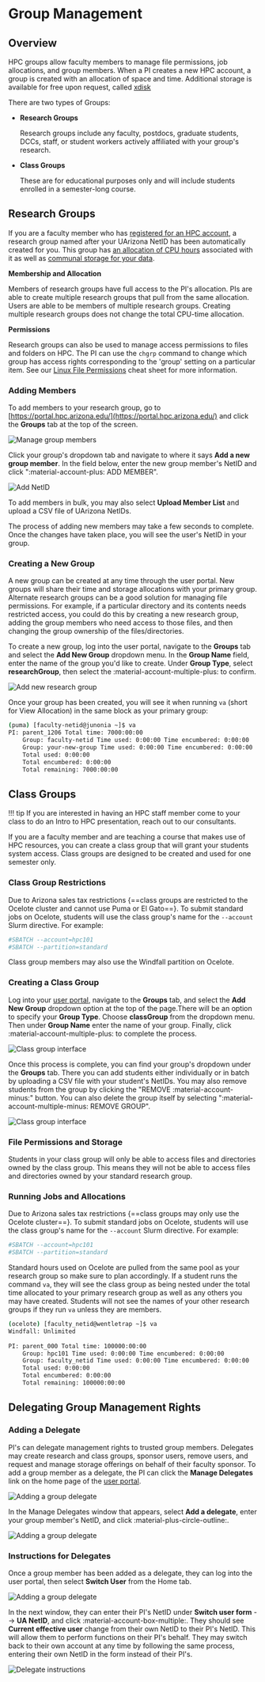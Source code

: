 # Group Management 

<link rel="stylesheet" href="../../assets/stylesheets/images.css">


## Overview

HPC groups allow faculty members to manage file permissions, job allocations, and group members. When a PI creates a new HPC account, a group is created with an allocation of space and time. Additional storage is available for free upon request, called [xdisk](../../storage_and_transfers/storage/hpc_storage/)

There are two types of Groups: 

* **Research Groups**

    Research groups include any faculty, postdocs, graduate students, DCCs, staff, or student workers actively affiliated with your group's research. 

* **Class Groups**

    These are for educational purposes only and will include students enrolled in a semester-long course.

## Research Groups

If you are a faculty member who has [registered for an HPC account](../account_creation/), a research group named after your UArizona NetID has been automatically created for you. This group has [an allocation of CPU hours](../../resources/allocations/) associated with it as well as [communal storage for your data](../../storage_and_transfers/storage/hpc_storage/).

**Membership and Allocation**

Members of research groups have full access to the PI's allocation. PIs are able to create multiple research groups that pull from the same allocation. Users are able to be members of multiple research groups. Creating multiple research groups does not change the total CPU-time allocation.

**Permissions**

Research groups can also be used to manage access permissions to files and folders on HPC. The PI can use the ```chgrp``` command to change which group has access rights corresponding to the 'group' setting on a particular item. See our [Linux File Permissions](/support_and_training/cheat_sheet/#linux-file-permissions) cheat sheet for more information.


### Adding Members

To add members to your research group, go to [https://portal.hpc.arizona.edu/](https://portal.hpc.arizona.edu/) and click the **Groups** tab at the top of the screen. 

<img class="ood-screenshots" src="images/group_add.png" title="Manage group members">

Click your group's dropdown tab and navigate to where it says **Add a new group member**. In the field below, enter the new group member's NetID and click ":material-account-plus: ADD MEMBER". 

<img class="ood-screenshots" src="images/add_member.png" title="Add NetID">

To add members in bulk, you may also select **Upload Member List** and upload a CSV file of UArizona NetIDs.

The process of adding new members may take a few seconds to complete. Once the changes have taken place, you will see the user's NetID in your group.



### Creating a New Group

A new group can be created at any time through the user portal. New groups will share their time and storage allocations with your primary group. Alternate research groups can be a good solution for managing file permissions. For example, if a particular directory and its contents needs restricted access, you could do this by creating a new research group, adding the group members who need access to those files, and then changing the group ownership of the files/directories.

To create a new group, log into the user portal, navigate to the **Groups** tab and select the **Add New Group** dropdown menu. In the **Group Name** field, enter the name of the group you'd like to create. Under **Group Type**, select **researchGroup**, then select the :material-account-multiple-plus: to confirm.

<img src="images/create-research-group.png" class="ood-screenshots" title="Add new research group">

Once your group has been created, you will see it when running ```va``` (short for View Allocation) in the same block as your primary group:

```bash
(puma) [faculty-netid@junonia ~]$ va
PI: parent_1206 Total time: 7000:00:00
    Group: faculty-netid Time used: 0:00:00 Time encumbered: 0:00:00
    Group: your-new-group Time used: 0:00:00 Time encumbered: 0:00:00
    Total used: 0:00:00
    Total encumbered: 0:00:00
    Total remaining: 7000:00:00
```

## Class Groups

!!! tip 
    If you are interested in having an HPC staff member come to your class to do an Intro to HPC presentation, reach out to our consultants.
    
If you are a faculty member and are teaching a course that makes use of HPC resources, you can create a class group that will grant your students system access. Class groups are designed to be created and used for one semester only.

### Class Group Restrictions

Due to Arizona sales tax restrictions {==class groups are restricted to the Ocelote cluster and cannot use Puma or El Gato==}. To submit standard jobs on Ocelote, students will use the class group's name for the `--account` Slurm directive. For example:

```bash
#SBATCH --account=hpc101
#SBATCH --partition=standard
```
Class group members may also use the Windfall partition on Ocelote. 

### Creating a Class Group

Log into your [user portal](https://portal.hpc.arizona.edu/), navigate to the **Groups** tab, and select the **Add New Group** dropdown option at the top of the page.There will be an option to specify your **Group Type**. Choose **classGroup** from the dropdown menu. Then under **Group Name** enter the name of your group. Finally, click :material-account-multiple-plus: to complete the process. 

<img src="images/create-class-group.png" class="ood-screenshots" title="Class group interface">


Once this process is complete, you can find your group's dropdown under the **Groups** tab. There you can add students either individually or in batch by uploading a CSV file with your student's NetIDs. You may also remove students from the group by clicking the "REMOVE :material-account-minus:" button. You can also delete the group itself by selecting ":material-account-multiple-minus: REMOVE GROUP".

<img src="images/class-members.png" class="ood-screenshots" title="Class group interface">

### File Permissions and Storage
Students in your class group will only be able to access files and directories owned by the class group. This means they will not be able to access files and directories owned by your standard research group. 

### Running Jobs and Allocations
Due to Arizona sales tax restrictions {==class groups may only use the Ocelote cluster==}. To submit standard jobs on Ocelote, students will use the class group's name for the `--account` Slurm directive. For example:

```bash
#SBATCH --account=hpc101
#SBATCH --partition=standard
```
Standard hours used on Ocelote are pulled from the same pool as your research group so make sure to plan accordingly. If a student runs the command ```va```, they will see the class group as being nested under the total time allocated to your primary research group as well as any others you may have created. Students will not see the names of your other research groups if they run `va` unless they are members. 

```bash
(ocelote) [faculty_netid@wentletrap ~]$ va
Windfall: Unlimited
 
PI: parent_000 Total time: 100000:00:00
    Group: hpc101 Time used: 0:00:00 Time encumbered: 0:00:00
    Group: faculty_netid Time used: 0:00:00 Time encumbered: 0:00:00
    Total used: 0:00:00
    Total encumbered: 0:00:00
    Total remaining: 100000:00:00
```

## Delegating Group Management Rights

### Adding a Delegate
PI's can delegate management rights to trusted group members. Delegates may create research and class groups, sponsor users, remove users, and request and manage storage offerings on behalf of their faculty sponsor. To add a group member as a delegate, the PI can click the **Manage Delegates** link on the home page of the [user portal](https://portal.hpc.arizona.edu/portal/).

<img src="images/manage-delegates.png" class="ood-screenshots" title="Adding a group delegate">

 In the Manage Delegates window that appears, select **Add a delegate**, enter your group member's NetID, and click :material-plus-circle-outline:.

<img src="images/add-delegate.png" class="ood-screenshots" title="Adding a group delegate">

### Instructions for Delegates

Once a group member has been added as a delegate, they can log into the user portal, then select **Switch User** from the Home tab.

<img src="images/switch_user0.png" class="ood-screenshots" title="Adding a group delegate">


In the next window, they can enter their PI's NetID under **Switch user form** --> **UA NetID**, and click :material-account-box-multiple:. They should see **Current effective user** change from their own NetID to their PI's NetID. This will allow them to perform functions on their PI's behalf. They may switch back to their own account at any time by following the same process, entering their own NetID in the form instead of their PI's.

<img src="images/switch-user1.png" class="ood-screenshots" title="Delegate instructions">
